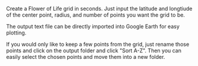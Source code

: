 Create a Flower of Life grid in seconds. Just input the latitude and longtiude of the center point, radius, and number of points you want the grid to be. 

The output text file can be directly imported into Google Earth for easy plotting.

If you would only like to keep a few points from the grid, just rename those points and click on the output folder and click "Sort A-Z". Then you can easily select the chosen points and move them into a new folder.
